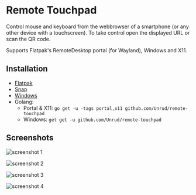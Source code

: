 # Remote Touchpad

Control mouse and keyboard from the webbrowser of a smartphone (or any other device with a touchscreen).
To take control open the displayed URL or scan the QR code.

Supports Flatpak's RemoteDesktop portal (for Wayland), Windows and X11.

## Installation

  * [Flatpak](https://flathub.org/apps/details/com.github.unrud.RemoteTouchpad)
  * [Snap](https://snapcraft.io/remote-touchpad)
  * [Windows](https://github.com/Unrud/remote-touchpad/releases/latest)
  * Golang:
      * Portal & X11: `go get -u -tags portal,x11 github.com/Unrud/remote-touchpad`
      * Windows: `get get -u github.com/Unrud/remote-touchpad`

## Screenshots

![screenshot 1](https://raw.githubusercontent.com/Unrud/remote-touchpad/master/screenshots/1.png)

![screenshot 2](https://raw.githubusercontent.com/Unrud/remote-touchpad/master/screenshots/2.png)

![screenshot 3](https://raw.githubusercontent.com/Unrud/remote-touchpad/master/screenshots/3.png)

![screenshot 4](https://raw.githubusercontent.com/Unrud/remote-touchpad/master/screenshots/4.png)
